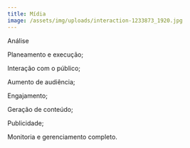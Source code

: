 ```yaml
---
title: Mídia
image: /assets/img/uploads/interaction-1233873_1920.jpg
---
```

Análise

Planeamento e execução;

Interação com o público;

Aumento de audiência;

Engajamento;

Geração de conteúdo;

Publicidade;

Monitoria e gerenciamento completo.

